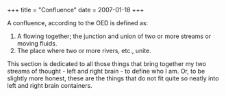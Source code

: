 +++
title = "Confluence"
date = 2007-01-18
+++

A confluence, according to the OED is defined as:

1. A flowing together; the junction and union of two or more streams or moving fluids.
2. The place where two or more rivers, etc., unite.

This section is dedicated to all those things that bring together my two streams of thought - left and right brain - to define who I am. Or, to be slightly more honest, these are the things that do not fit quite so neatly into left and right brain containers.
